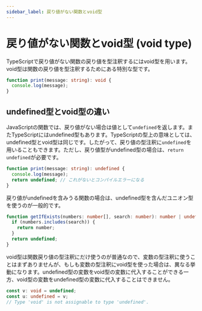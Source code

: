 ```yaml
---
sidebar_label: 戻り値がない関数とvoid型
---
```


# 戻り値がない関数とvoid型 (void type)

TypeScriptで戻り値がない関数の戻り値を型注釈するにはvoid型を用います。void型は関数の戻り値を型注釈するためにある特別な型です。

```typescript
function print(message: string): void {
  console.log(message);
}
```

## undefined型とvoid型の違い

JavaScriptの関数では、戻り値がない場合は値として`undefined`を返します。またTypeScriptにはundefined型もあります。TypeScriptの型上の意味としては、undefined型とvoid型は同じです。したがって、戻り値の型注釈に`undefined`を用いることもできます。ただし、戻り値型がundefined型の場合は、`return undefined`が必要です。

```typescript
function print(message: string): undefined {
  console.log(message);
  return undefined; // これがないとコンパイルエラーになる
}
```

戻り値がundefinedを含みうる関数の場合は、undefined型を含んだユニオン型を使うのが一般的です。

```typescript
function getIfExists(numbers: number[], search: number): number | undefined {
  if (numbers.includes(search)) {
    return number;
  }
  return undefined;
}
```

void型は関数戻り値の型注釈にだけ使うのが普通なので、変数の型注釈に使うことはまずありませんが、もしも変数の型注釈にvoid型を使った場合は、異なる挙動になります。undefined型の変数をvoid型の変数に代入することができる一方、void型の変数をundefined型の変数に代入することはできません。

```typescript
const v: void = undefined;
const u: undefined = v;
// Type 'void' is not assignable to type 'undefined'.
```
